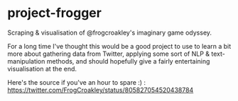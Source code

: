 # project-frogger
Scraping & visualisation of @frogcroakley's imaginary game odyssey.

For a long time I've thought this would be a good project to use to learn a bit more about gathering data from Twitter, applying some sort of NLP & text-manipulation methods, and should hopefully give a fairly entertaining visualisation at the end.

Here's the source if you've an hour to spare :) : https://twitter.com/FrogCroakley/status/805827054520438784
